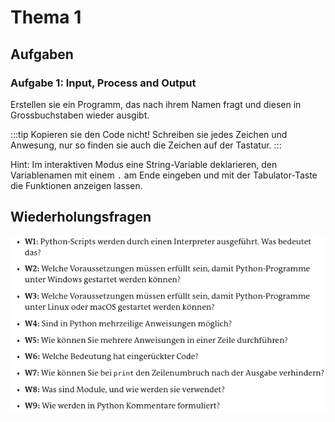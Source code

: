 # Thema 1

## Aufgaben

### Aufgabe 1: Input, Process and Output

Erstellen sie ein Programm, das nach ihrem Namen fragt und diesen in Grossbuchstaben wieder ausgibt.

:::tip
Kopieren sie den Code nicht! Schreiben sie jedes Zeichen und Anwesung, nur so finden sie auch die Zeichen auf der Tastatur. 
:::

Hint: Im interaktiven Modus eine String-Variable deklarieren, den Variablenamen mit einem `.` am Ende eingeben und mit der Tabulator-Taste die Funktionen anzeigen lassen.

## Wiederholungsfragen

![](topic-1/topic-1-questions.png)
